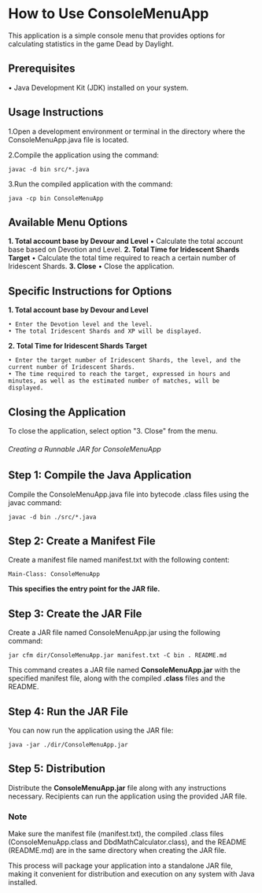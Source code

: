 # How to Use ConsoleMenuApp

This application is a simple console menu that provides options for calculating statistics in the game Dead by Daylight.

## Prerequisites
• Java Development Kit (JDK) installed on your system.

## Usage Instructions

1.Open a development environment or terminal in the directory where the ConsoleMenuApp.java file is located.

2.Compile the application using the command:

    javac -d bin src/*.java 



3.Run the compiled application with the command:

    java -cp bin ConsoleMenuApp

## Available Menu Options

**1. Total account base by Devour and Level**
    • Calculate the total account base based on Devotion and Level.
**2. Total Time for Iridescent Shards Target**
    • Calculate the total time required to reach a certain number of Iridescent Shards.
**3. Close**
    • Close the application.

## Specific Instructions for Options

**1. Total account base by Devour and Level**

    • Enter the Devotion level and the level.
    • The total Iridescent Shards and XP will be displayed.

**2. Total Time for Iridescent Shards Target**

    • Enter the target number of Iridescent Shards, the level, and the current number of Iridescent Shards.
    • The time required to reach the target, expressed in hours and minutes, as well as the estimated number of matches, will be displayed.

## Closing the Application

To close the application, select option "3. Close" from the menu.

###### Creating a Runnable JAR for ConsoleMenuApp

## Step 1: Compile the Java Application
Compile the ConsoleMenuApp.java file into bytecode .class files using the javac command:

    javac -d bin ./src/*.java

## Step 2: Create a Manifest File
Create a manifest file named manifest.txt with the following content:

    Main-Class: ConsoleMenuApp
**This specifies the entry point for the JAR file.**

## Step 3: Create the JAR File
Create a JAR file named ConsoleMenuApp.jar using the following command:

    jar cfm dir/ConsoleMenuApp.jar manifest.txt -C bin . README.md
This command creates a JAR file named **ConsoleMenuApp.jar** with the specified manifest file, along with the compiled **.class** files and the README.

## Step 4: Run the JAR File
You can now run the application using the JAR file:

    java -jar ./dir/ConsoleMenuApp.jar

## Step 5: Distribution
Distribute the **ConsoleMenuApp.jar** file along with any instructions necessary. Recipients can run the application using the provided JAR file.

### Note

Make sure the manifest file (manifest.txt), the compiled .class files (ConsoleMenuApp.class and DbdMathCalculator.class), and the README (README.md) are in the same directory when creating the JAR file.

This process will package your application into a standalone JAR file, making it convenient for distribution and execution on any system with Java installed.




